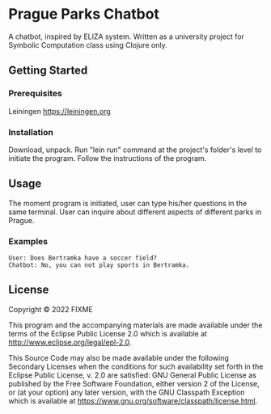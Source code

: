 # Prague Parks Chatbot

A chatbot, inspired by ELIZA system. Written as a university project for Symbolic Computation class using Clojure only.

## Getting Started

### Prerequisites

Leiningen https://leiningen.org 

### Installation

Download, unpack.
Run "lein run" command at the project's folder's level to initiate the program. 
Follow the instructions of the program.

## Usage

The moment program is initiated, user can type his/her questions in the same terminal. User can inquire about different aspects of different parks in Prague.

### Examples

    User: Does Bertramka have a soccer field?
    Chatbot: No, you can not play sports in Bertramka.

## License

Copyright © 2022 FIXME

This program and the accompanying materials are made available under the
terms of the Eclipse Public License 2.0 which is available at
http://www.eclipse.org/legal/epl-2.0.

This Source Code may also be made available under the following Secondary
Licenses when the conditions for such availability set forth in the Eclipse
Public License, v. 2.0 are satisfied: GNU General Public License as published by
the Free Software Foundation, either version 2 of the License, or (at your
option) any later version, with the GNU Classpath Exception which is available
at https://www.gnu.org/software/classpath/license.html.
